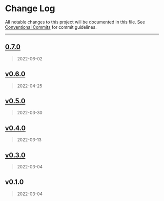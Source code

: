 # Change Log

All notable changes to this project will be documented in this file.
See [Conventional Commits](https://conventionalcommits.org) for commit guidelines.

---


<a name="0.7.0"></a>
## [0.7.0](https://github.com/FuelLabs/fuels-ts/compare/v0.6.0...0.7.0)

> 2022-06-02


<a name="v0.6.0"></a>
## [v0.6.0](https://github.com/FuelLabs/fuels-ts/compare/v0.5.0...v0.6.0)

> 2022-04-25


<a name="v0.5.0"></a>
## [v0.5.0](https://github.com/FuelLabs/fuels-ts/compare/v0.4.0...v0.5.0)

> 2022-03-30


<a name="v0.4.0"></a>
## [v0.4.0](https://github.com/FuelLabs/fuels-ts/compare/v0.3.0...v0.4.0)

> 2022-03-13


<a name="v0.3.0"></a>
## [v0.3.0](https://github.com/FuelLabs/fuels-ts/compare/v0.1.0...v0.3.0)

> 2022-03-04


<a name="v0.1.0"></a>
## v0.1.0

> 2022-03-04
